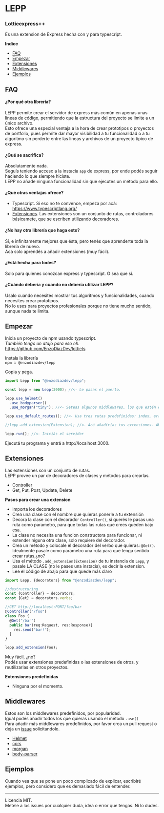 # LEPP
### Lottieexpress++
Es una extension de Express hecha con y para typescript.<br>

**Indice**
* [FAQ](#FAQ)
* [Empezar](#Empezar)
* [Extensiones](#Extensiones)
* [Middlewares](#Middlewares)
* [Ejemplos](#Ejemplos)

## FAQ
#### ¿Por qué otra librería?
LEPP permite crear el servidor de express más común en apenas unas lineas de código, permitiendo que la estructura del proyecto se limite a un único archivo. <br>
Esto ofrece una especial ventaja a la hora de crear prototipos o proyectos de portfolio, pues permite dar mayor visibilidad a tu funcionalidad o a tu algoritmo sin perderte entre las lineas y archivos de un proyecto típico de express. 

#### ¿Qué se sacrifica?
Absolutamente nada. <br> 
Seguís teniendo acceso a la instacia `app` de express, por ende podés seguir haciendo lo que siempre hiciste. <br>
LEPP no añade ninguna funcionalidad sin que ejecutes un método para ello.

#### ¿Qué otras ventajas ofrece?
* Typescript. Si eso no te convence, empeza por acá: https://www.typescriptlang.org/ <br>
* [Extensiones](#Extensiones). Las extensiones son un conjunto de rutas, controladores básicamete, que se escriben utilizando decoradores.

#### ¿No hay otra librería que haga esto? 
Sí, e infinitamente mejores que ésta, pero tenés que aprenderte toda la librería de nuevo.<br>
Acá solo aprendés a añadir extensiones (muy fácil).

#### ¿Está hecha para todes? 
Solo para quienes conozcan express y typescript. O sea que sí. 

#### ¿Cuándo debería y cuando no debería utilizar LEPP? 
Usalo cuando necesites mostrar tus algoritmos y funcionalidades, cuando necesites crear prototipos. <br>
No lo uses para proyectos profesionales porque no tiene mucho sentido, aunque nada te limita.

## Empezar
Inicia un proyecto de npm usando typescript. <br>
*También tengo un atajo para eso eh:* https://github.com/EnzoDiazDev/lottiets

Instala la librería<br>
`npm i @enzodiazdev/lepp`

Copia y pega.
```ts
import Lepp from "@enzodiazdev/lepp";

const lepp = new Lepp(3000); //<- Le pasas el puerto.

lepp.use_helmet()
  .use_bodyparser()
  .use_morgan("tiny"); //<- Seteas algunos middlewares, los que estén disponibles.

lepp.use_default_routes(); //<- Usa tres rutas predefinidas: index, error 404 y error 500.

//lepp.add_extension(Extension); //<- Acá añadírías tus extensiones. ANTES de iniciar el server, como siempre.

lepp.run(); //<- Iniciás el servidor 
```
Ejecutá tu programa y entrá a http://localhost:3000. 

## Extensiones
Las extensiones son un conjunto de rutas.<br>
LEPP provee un par de decoradores de clases y métodos para crearlas. <br>
 * Controller
 * Get, Put, Post, Update, Delete

**Pasos para crear una extension**
 * Importa los decoradores
 * Crea una clase con el nombre que quieras ponerle a tu extensión
 * Decora la clase con el decorador `Controller()`, si querés le pasas una ruta como parametro, para que todas las rutas que crees queden bajo esa.
 * La clase no necesita una funcion constructora para funcionar, ni extender niguna otra clase, solo requiere del decorador.
 * Crea un método y colocale el decorador del verbo que quieras: `@Get()`. Idealmente pasale como parametro una ruta para que tenga sentido crear rutas,¿no? 
 * Usa el método `.add_extension(Extension)` de tu instancia de `Lepp`, y pasale LA CLASE (no le pases una instacia), es decir la extension. 
 * Lee el código de abajo para que quede más claro

```ts
import Lepp, {decorators} from "@enzodiazdev/lepp";

//destructuring
const {Controller} = decorators;
const {Get} = decorators.verbs;

//GET http://localhost:PORT/foo/bar
@Controller("/foo")
class Foo {
  @Get("/bar")
  public bar(req:Request, res:Response){
    res.send("bar!");
  }
}

lepp.add_extension(Foo);
```

Muy fácil, ¿no?<br>
Podés usar extensiones predefinidas o las extensiones de otros, y reutilizarlas en otros proyectos.

**Extensiones predefinidas**
 * Ninguna por el momento. 

## Middlewares
Estos son los middlewares predefinidos, por popularidad. <br>
Igual podés añadir todos los que quieras usando el método `.use()`<br>
Para añadir más middlewares predefinidos, por favor crea un pull request o deja un [issue](https://github.com/EnzoDiazDev/lepp/issues) solicitandolo.
 * [Helmet](https://helmetjs.github.io/)
 * [cors](https://github.com/expressjs/cors)
 * [morgan](https://github.com/expressjs/morgan)
 * [body-parser](https://github.com/expressjs/body-parser)

## Ejemplos
Cuando vea que se pone un poco complicado de explicar, escribiré ejemplos, pero considero que es demasiado fácil de entender.

---
Licencia MIT. <br>
Metele a los issues por cualquier duda, idea o error que tengas. Ni lo dudes.<br>
